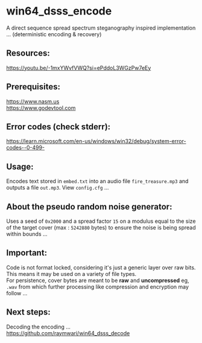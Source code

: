 # win64_dsss_encode
A direct sequence spread spectrum steganography inspired implementation ... (deterministic encoding & recovery)

## Resources:
https://youtu.be/-1mxYWvfVWQ?si=ePddoL3WGzPw7eEy

## Prerequisites:
https://www.nasm.us  <br>
https://www.godevtool.com

## Error codes (check stderr):
https://learn.microsoft.com/en-us/windows/win32/debug/system-error-codes--0-499-

## Usage:
Encodes text stored in `embed.txt` into an audio file `fire_treasure.mp3` and outputs a file `out.mp3`. View `config.cfg` ...

## About the pseudo random noise generator:
Uses a seed of `0x2000` and a spread factor `15` on a modulus equal to the size of the target cover (max : `5242880` bytes) to ensure the noise is being spread within bounds ...

## Important:
Code is not format locked, considering it's just a generic layer over raw bits. This means it may be used on a variety of file types. <br>
For persistence, cover bytes are meant to be __raw__ and __uncompressed__ eg, `.wav` from which further processing like compression and encryption may follow ... 

## Next steps:
Decoding the encoding ... <br>
https://github.com/raymwari/win64_dsss_decode
